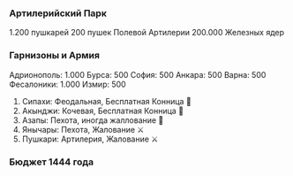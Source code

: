 ### Артилерийский Парк

1.200 пушкарей
200 пушек Полевой Артилерии
200.000 Железных ядер

### Гарнизоны и Армия

Адрионополь: 1.000
Бурса: 500
София: 500
Анкара: 500
Варна: 500
Фесалоники: 1.000
Измир: 500

1. Сипахи: Феодальная, Бесплатная Конница 🏇
2. Акынджи: Кочевая, Бесплатная Конница 🏇
3. Азапы: Пехота, иногда жаллование 🏹
4. Янычары: Пехота, Жалование ⚔️
5. Пушкари: Артилерия, Жалование ⚔️



### Бюджет 1444 года
